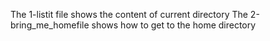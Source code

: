 The 1-listit file shows the content of current directory
The 2-bring_me_homefile shows how to get to the home directory
